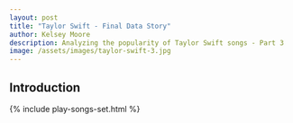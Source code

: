 ```yaml
---
layout: post
title: "Taylor Swift - Final Data Story"
author: Kelsey Moore
description: Analyzing the popularity of Taylor Swift songs - Part 3
image: /assets/images/taylor-swift-3.jpg
---
```


## Introduction

{% include play-songs-set.html %}
